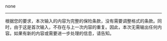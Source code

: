 none

---

根据您的要求，本次输入的内容为完整的保险条款，没有需要调整格式的条款。同时，由于这是首次输入，不存在与上一次内容的重复。因此，本次无需输出任何内容。如果有新的内容或需要进一步处理的信息，请告知。